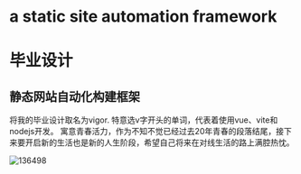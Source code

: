 # a static site automation framework

# 毕业设计
## 静态网站自动化构建框架
将我的毕业设计取名为vigor.
特意选v字开头的单词，代表着使用vue、vite和nodejs开发。
寓意青春活力，作为不知不觉已经过去20年青春的段落结尾，接下来要开启新的生活也是新的人生阶段，希望自己将来在对线生活的路上满腔热忱。

![136498](https://user-images.githubusercontent.com/78594707/218473131-b31dbf53-a17b-410e-8280-d6f9cc7ccf65.jpg)
